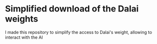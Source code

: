 # Simplified download of the Dalai weights
I made this repository to simplify the access to Dalai's weight, allowing to interact with the AI
